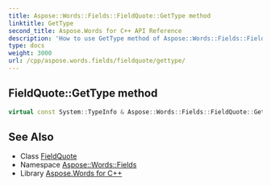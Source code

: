 ```yaml
---
title: Aspose::Words::Fields::FieldQuote::GetType method
linktitle: GetType
second_title: Aspose.Words for C++ API Reference
description: 'How to use GetType method of Aspose::Words::Fields::FieldQuote class in C++.'
type: docs
weight: 3000
url: /cpp/aspose.words.fields/fieldquote/gettype/
---
```

## FieldQuote::GetType method




```cpp
virtual const System::TypeInfo & Aspose::Words::Fields::FieldQuote::GetType() const override
```

## See Also

* Class [FieldQuote](../)
* Namespace [Aspose::Words::Fields](../../)
* Library [Aspose.Words for C++](../../../)
